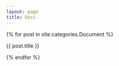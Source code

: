 ```yaml
---
layout: page
title: Docs
---
```


<div class="test">
  {% for post in site.categories.Document %}
    <p>
      {{ post.title }}
    </p>
  {% endfor %}
</div>
